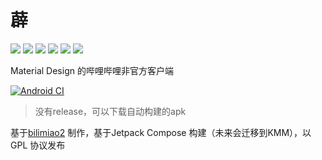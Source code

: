 # 薜

![](https://img.shields.io/badge/%E5%AF%8C%E5%BC%BA-%E6%B0%91%E4%B8%BB-brightgreen)
![](https://img.shields.io/badge/%E6%96%87%E6%98%8E-%E5%92%8C%E8%B0%90-green)
![](https://img.shields.io/badge/%E8%87%AA%E7%94%B1-%E5%B9%B3%E7%AD%89-yellowgreen)
![](https://img.shields.io/badge/%E5%85%AC%E6%AD%A3-%E6%B3%95%E5%88%B6-yellow)
![](https://img.shields.io/badge/%E7%88%B1%E5%9B%BD-%E6%95%AC%E4%B8%9A-orange)
![](https://img.shields.io/badge/%E8%AF%9A%E4%BF%A1-%E5%8F%8B%E5%96%84-red)

Material Design 的哔哩哔哩非官方客户端

[![Android CI](https://github.com/storytellerF/bi/actions/workflows/android.yml/badge.svg)](https://github.com/storytellerF/bi/actions/workflows/android.yml)

>没有release，可以下载自动构建的apk

基于[bilimiao2](https://github.com/10miaomiao/bilimiao2) 制作，基于Jetpack Compose 构建（未来会迁移到KMM），以GPL 协议发布
